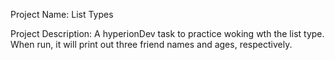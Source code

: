 Project Name: 
  List Types

Project Description:
  A hyperionDev task to practice woking wth the list type.
  When run, it will print out three friend names and ages, respectively.
